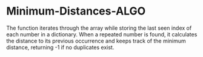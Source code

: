 # Minimum-Distances-ALGO

The function iterates through the array while storing the last seen index of each number in a dictionary. When a repeated number is found, it calculates the distance to its previous occurrence and keeps track of the minimum distance, returning -1 if no duplicates exist.
